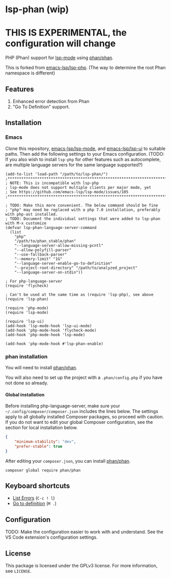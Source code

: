 # lsp-phan (wip)

# THIS IS EXPERIMENTAL, the configuration will change

PHP (Phan) support for [lsp-mode](https://github.com/emacs-lsp/lsp-mode) using [phan/phan](https://github.com/TysonAndre/lsp-phan#installation).

This is forked from [emacs-lsp/lsp-php](https://github.com/emacs-lsp/lsp-php). (The way to determine the root Phan namespace is different)

## Features

1. Enhanced error detection from Phan
2. "Go To Definition" support.

## Installation

### Emacs

Clone this repository, [emacs-lsp/lsp-mode](https://github.com/emacs-lsp/lsp-mode), and [emacs-lsp/lsp-ui](https://github.com/emacs-lsp/lsp-ui) to suitable paths. Then add the following settings to your Emacs configuration.
(TODO: If you also wish to install `lsp-php` for other features such as autocomplete, are multiple language servers for the same language supported?)

```emacs-lisp
(add-to-list 'load-path "/path/to/lsp-phan/")
;*******************************************************************************
; NOTE: This is incompatible with lsp-php
; lsp-mode does not support multiple clients per major mode, yet
; See https://github.com/emacs-lsp/lsp-mode/issues/105
;*******************************************************************************

; TODO: Make this more convenient. The below command should be fine
; "php" may need be replaced with a php 7.0 installation, preferably with php-ast installed.
; TODO: Document the individual settings that were added to lsp-phan with M-x customize
(defvar lsp-phan-language-server-command
  (list
	"php"
	"/path/to/phan_stable/phan"
	"--language-server-allow-missing-pcntl"
	"--allow-polyfill-parser"
	"--use-fallback-parser"
	"--memory-limit" "1G"
	"--language-server-enable-go-to-definition"
	"--project-root-directory" "/path/to/analyzed_project"
	"--language-server-on-stdin"))

; For php-language-server
(require 'flycheck)

; Can't be used at the same time as (require 'lsp-php), see above
(require 'lsp-phan)

(require 'php-mode)
(require 'lsp-mode)

(require 'lsp-ui)
(add-hook 'lsp-mode-hook 'lsp-ui-mode)
(add-hook 'php-mode-hook 'flycheck-mode)
(add-hook 'php-mode-hook 'lsp-mode)

(add-hook 'php-mode-hook #'lsp-phan-enable)
```

### phan installation

You will need to install [phan/phan](https://github.com/phan/phan).

You will also need to set up the project with a `.phan/config.php` if you have not done so already.

#### Global installation

Before installing php-language-server, make sure your `~/.config/composer/composer.json` includes the lines below. The settings apply to all globally installed Composer packages, so proceed with caution. If you do not want to edit your global Composer configuration, see the section for local installation below.

```json
{
    "minimum-stability": "dev",
    "prefer-stable": true
}

```
After editing your `composer.json`, you can install [phan/phan](https://github.com/phan/phan).

```shell
composer global require phan/phan
```

## Keyboard shortcuts

- [List Errors](http://www.flycheck.org/en/latest/user/error-list.html) (`C-c ! l`)
- [Go to definition](https://github.com/emacs-lsp/lsp-mode#goto-definition) (`M .`)

## Configuration

TODO: Make the configuration easier to work with and understand.
See the VS Code extension's configuration settings.

## License

This package is licensed under the GPLv3 license. For more information, see `LICENSE`.
